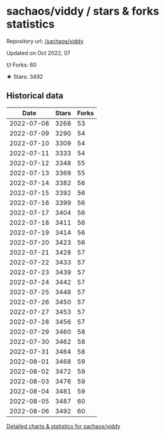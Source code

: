 # sachaos/viddy / stars & forks statistics

Repository url: [/sachaos/viddy](https://github.com/sachaos/viddy)

Updated on Oct 2022, 07

☋ Forks: 60

★ Stars: 3492

## Historical data
| Date | Stars | Forks |
|------|-------|-------|
| 2022-07-08 | 3268 | 53 | 
| 2022-07-09 | 3290 | 54 | 
| 2022-07-10 | 3309 | 54 | 
| 2022-07-11 | 3333 | 54 | 
| 2022-07-12 | 3348 | 55 | 
| 2022-07-13 | 3369 | 55 | 
| 2022-07-14 | 3382 | 56 | 
| 2022-07-15 | 3392 | 56 | 
| 2022-07-16 | 3399 | 56 | 
| 2022-07-17 | 3404 | 56 | 
| 2022-07-18 | 3411 | 56 | 
| 2022-07-19 | 3414 | 56 | 
| 2022-07-20 | 3423 | 56 | 
| 2022-07-21 | 3428 | 57 | 
| 2022-07-22 | 3433 | 57 | 
| 2022-07-23 | 3439 | 57 | 
| 2022-07-24 | 3442 | 57 | 
| 2022-07-25 | 3448 | 57 | 
| 2022-07-26 | 3450 | 57 | 
| 2022-07-27 | 3453 | 57 | 
| 2022-07-28 | 3456 | 57 | 
| 2022-07-29 | 3460 | 58 | 
| 2022-07-30 | 3462 | 58 | 
| 2022-07-31 | 3464 | 58 | 
| 2022-08-01 | 3468 | 59 | 
| 2022-08-02 | 3472 | 59 | 
| 2022-08-03 | 3476 | 59 | 
| 2022-08-04 | 3481 | 59 | 
| 2022-08-05 | 3487 | 60 | 
| 2022-08-06 | 3492 | 60 | 


[Detailed charts & statistics for sachaos/viddy](https://reviewgithub.com/rep/sachaos/viddy)
